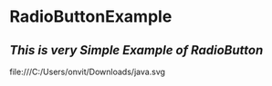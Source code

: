# RadioButtonExample
## _This is very Simple Example of RadioButton_
file:///C:/Users/onvit/Downloads/java.svg
